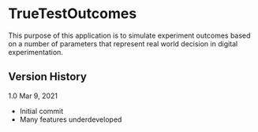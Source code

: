 # TrueTestOutcomes
This purpose of this application is to simulate experiment outcomes based on a number of parameters that represent real world decision in digital experimentation.

## Version History
1.0 Mar 9, 2021
- Initial commit
- Many features underdeveloped

